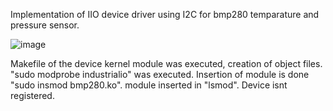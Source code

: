 Implementation of IIO device driver using I2C for bmp280 temparature and pressure sensor.

![image](https://user-images.githubusercontent.com/99579261/166174919-1430ab2c-d251-4a8d-bfc6-86a925341080.jpeg)

Makefile of the device kernel module was executed, creation of object files.
"sudo modprobe industrialio" was executed.
Insertion of module is done "sudo insmod bmp280.ko".
module inserted in "lsmod".
Device isnt registered. 
